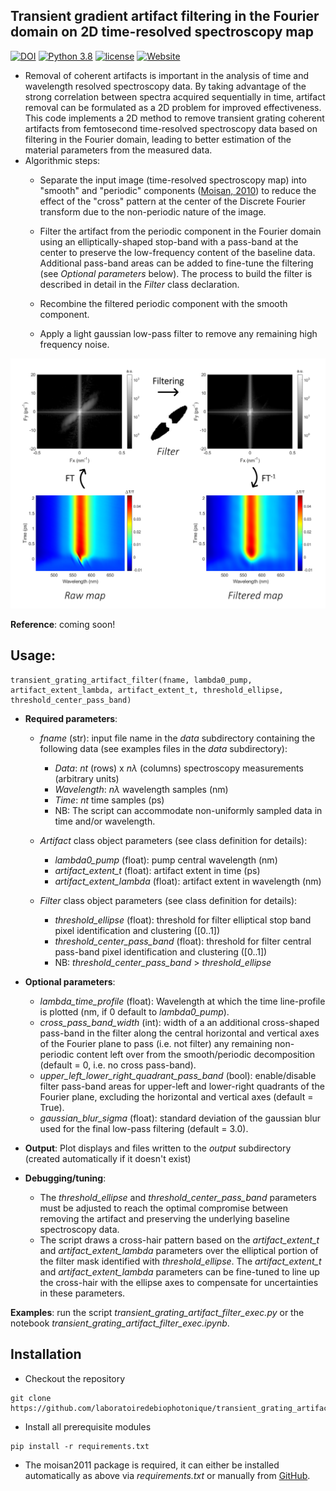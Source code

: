[github-repo]: https://github.com/laboratoiredebiophotonique/transient_grating_artifact_filter.git

## Transient gradient artifact filtering in the Fourier domain on 2D time-resolved spectroscopy map

<!---Badges-->
<!--- [![DOI](https://img.shields.io/badge/DOI-10.1021/acsphotonics.2c01968-blue.svg)](https://doi.org/10.1021/acsphotonics.2c01968) -->
[![DOI](https://img.shields.io/badge/DOI-soon-blue.svg)](#)
[![Python 3.8](https://img.shields.io/badge/python-3.8+-blue.svg)](https://www.python.org/downloads/release/python-380/)
[![license](https://img.shields.io/pypi/l/ansicolortags.svg)](https://github.com/laboratoiredebiophotonique/transient_grating_artifact_filter/blob/master/LICENSE)
[![Website](https://img.shields.io/website-up-down-green-red/https/www.usherbrooke.ca/ln2.svg)](https://www.usherbrooke.ca/ln2/recherche/photonique-integree)

- Removal of coherent artifacts is important in the analysis of time and wavelength resolved spectroscopy data.
By taking advantage of the strong correlation between spectra acquired sequentially in time, artifact removal can be
formulated as a 2D problem for improved effectiveness. This code implements a 2D method to remove transient grating
coherent artifacts from femtosecond time-resolved spectroscopy data based on filtering in the Fourier domain,
leading to better estimation of the material parameters from the measured data.
- Algorithmic steps:
  - Separate the input image (time-resolved spectroscopy map) into "smooth" and
  "periodic" components ([Moisan, 2010](https://link.springer.com/article/10.1007/s10851-010-0227-1)) to reduce the effect of the "cross"
  pattern at the center of the Discrete Fourier transform due to the non-periodic nature
  of the image.

  - Filter the artifact from the periodic component in the Fourier domain using
  an elliptically-shaped stop-band with a pass-band at the center to preserve the
  low-frequency content of the baseline data. Additional pass-band areas can be added to
  fine-tune the filtering (see *Optional parameters* below). The process to build the
  filter is described in detail in the *Filter* class declaration. 

  - Recombine the filtered periodic component with the smooth component.

  - Apply a light gaussian low-pass filter to remove any remaining
  high frequency noise.


![Transient Grating Artifact filter image](Graphical_Abstract.png)

**Reference**: coming soon!

## Usage:
```
transient_grating_artifact_filter(fname, lambda0_pump, artifact_extent_lambda, artifact_extent_t, threshold_ellipse, threshold_center_pass_band)
```

- **Required parameters**:

  - *fname* (str): input file name in the *data* subdirectory containing the following data (see examples files in the *data*
  subdirectory):
    - *Data*: *nt* (rows) x *nλ* (columns) spectroscopy measurements (arbitrary units)
    - *Wavelength*: *nλ* wavelength samples (nm)
    - *Time*: *nt* time samples (ps)
    - NB: The script can accommodate non-uniformly sampled data in time and/or wavelength.

  - *Artifact* class object parameters (see class definition for details):
    - *lambda0_pump* (float): pump central wavelength (nm)
    - *artifact_extent_t* (float): artifact extent in time (ps)
    - *artifact_extent_lambda* (float): artifact extent in wavelength (nm)

  - *Filter* class object parameters (see class definition for details):
    - *threshold_ellipse* (float): threshold for filter elliptical stop band pixel identification
    and clustering ([0..1])
    - *threshold_center_pass_band* (float): threshold for filter central pass-band pixel identification
    and clustering ([0..1])
    - NB: *threshold_center_pass_band* > *threshold_ellipse*


- **Optional parameters**:
  - *lambda_time_profile* (float): Wavelength at which the time line-profile is 
                    plotted (nm, if 0 default to *lambda0_pump*).
  - *cross_pass_band_width* (int): width of a an additional cross-shaped pass-band in the filter along the
                    central horizontal and vertical axes of the Fourier plane to pass
                    (i.e. not filter) any remaining non-periodic content left over from the
                    smooth/periodic decomposition (default = 0, i.e. no cross pass-band).
  - *upper_left_lower_right_quadrant_pass_band* (bool): enable/disable filter pass-band
                    areas for upper-left and lower-right quadrants of the Fourier plane,
                    excluding the horizontal and vertical axes (default = True).
  - *gaussian_blur_sigma* (float): standard deviation of the gaussian blur used for the
                    final low-pass filtering (default = 3.0).



- **Output**: Plot displays and files written to the *output* subdirectory (created automatically if it doesn't exist)


- **Debugging/tuning**:
  - The *threshold_ellipse* and *threshold_center_pass_band* parameters must be adjusted to
    reach the optimal compromise between removing the artifact and preserving the 
    underlying baseline spectroscopy data.
  - The script draws a cross-hair pattern based on the *artifact_extent_t* and *artifact_extent_lambda* 
    parameters over the elliptical portion of the filter mask identified with *threshold_ellipse*.
    The *artifact_extent_t* and *artifact_extent_lambda* parameters can be fine-tuned to line up the cross-hair
    with the ellipse axes to compensate for uncertainties in these parameters.

**Examples**: run the script *transient_grating_artifact_filter_exec.py* or the notebook *transient_grating_artifact_filter_exec.ipynb*.

## Installation

* Checkout the repository

```
git clone https://github.com/laboratoiredebiophotonique/transient_grating_artifact_filter.git
```

* Install all prerequisite modules
```
pip install -r requirements.txt
```
* The moisan2011 package is required, it can either be installed automatically as above via *requirements.txt*
or manually from [GitHub](https://github.com/sbrisard/moisan2011).